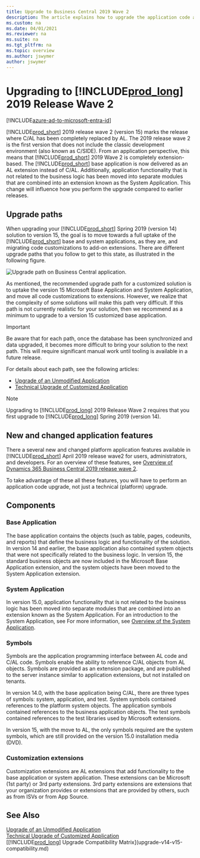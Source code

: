 ```yaml
---
title: Upgrade to Business Central 2019 Wave 2
description: The article explains how to upgrade the application code and how to merge code from different versions of the application.
ms.custom: na
ms.date: 04/01/2021
ms.reviewer: na
ms.suite: na
ms.tgt_pltfrm: na
ms.topic: overview
ms.author: jswymer
author: jswymer
---
```

# Upgrading to [!INCLUDE[prod_long](../developer/includes/prod_long.md)] 2019 Release Wave 2

[!INCLUDE[azure-ad-to-microsoft-entra-id](~/../shared-content/shared/azure-ad-to-microsoft-entra-id.md)]

<!--
> [!IMPORTANT]  
> [!INCLUDE[vnext_preview](../developer/includes/vnext_preview.md)] 
>
> Please note that this topic is a draft in progress. We are still working on adding more details to the steps described in this topic.
-->
[!INCLUDE[prod_short](../developer/includes/prod_short.md)] 2019 release wave 2 (version 15) marks the release where C/AL has been completely replaced by AL. The 2019 release wave 2 is the first version that does not include the classic development environment (also known as C/SIDE). From an application perspective, this means that [!INCLUDE[prod_short](../developer/includes/prod_short.md)] 2019 Wave 2 is completely extension-based. The [!INCLUDE[prod_short](../developer/includes/prod_short.md)] base application is now delivered as an AL extension instead of C/AL. Additionally, application functionality that is not related to the business logic has been moved into separate modules that are combined into an extension known as the System Application. This change will influence how you perform the upgrade compared to earlier releases.

## Upgrade paths

When upgrading your [!INCLUDE[prod_short](../developer/includes/prod_short.md)] Spring 2019 (version 14) solution to version 15, the goal is to move towards a full uptake of the [!INCLUDE[prod_short](../developer/includes/prod_short.md)] base and system applications, as they are, and migrating code customizations to add-on extensions. There are different upgrade paths that you follow to get to this state, as illustrated in the following figure. 

![Upgrade path on Business Central application.](../developer/media/bc15-upgrade-paths.png "Upgrade paths")

As mentioned, the recommended upgrade path for a customized solution is to uptake the version 15 Microsoft Base Application and System Application, and move all code customizations to extensions. However, we realize that the complexity of some solutions will make this path very difficult. If this path is not currently realistic for your solution, then we recommend as a minimum to upgrade to a version 15 customized base application.

> [!IMPORTANT]
> Be aware that for each path, once the database has been synchronized and data upgraded, it becomes more difficult to bring your solution to the next path. This will require significant manual work until tooling is available in a future release.

For details about each path, see the following articles:

- [Upgrade of an Unmodified Application](upgrade-unmodified-application.md)
- [Technical Upgrade of Customized Application](upgrade-technical-upgrade-v14-v15.md)

<!--*The following articles are currently being formalized and will be available as soon as possible*
 
- Upgrade to the System Application
- Upgrade to a Customized Version 15 Base Application  
- Upgrade to the Microsoft Base Application


- [Upgrade to the Microsoft System Application](upgrade-system-application-v14-v15.md)
- [Upgrade to Customized Base Application](upgrade-hybrid-upgrade-v14-v15.md)  
- [Upgrade to the Microsoft Base Application](upgrade-full-upgrade-v14-v15.md)
-->

> [!NOTE]
> Upgrading to [!INCLUDE[prod_long](../developer/includes/prod_long.md)] 2019 Release Wave 2 requires that you first upgrade to [!INCLUDE[prod_long](../developer/includes/prod_long.md)] Spring 2019 (version 14).
<!--
## Upgrade an unmodified [!INCLUDE[prod_short](../developer/includes/prod_short.md)] application

Use this scenario if you have a Business Central application that does not include any code customization in C/AL. Customizations, if any, are done by extensions, which can be Microsoft (1st party) extensions and custom extensions (3rd party). With this upgrade, you will replace the C/AL base application with the new Business Central version 15 base application extension and the system application. The result will be a fully upgraded application and platform on [!INCLUDE[prod_short](../developer/includes/prod_short.md)] 2019 release wave 2.

 ![Upgrade on unmodified Business Central application.](../developer/media/bc15-upgrade-unmodified-app.png "Upgrade on unmodified Business Central application") 

For more information, see [Upgrading an Unmodified Application](upgrade-unmodified-application.md). 

## Technical upgrade of a custom application to version 15 platform

Use this process when you have a customized Business Central application that you want to upgrade to the [!INCLUDE[prod_short](../developer/includes/prod_short.md)] 2019 release wave 2 platform. This will not upgrade the application to the latest version. With this process, you will convert the entire application from C/AL to an base application extension.


 ![Upgrade on customized Business Central application.](../developer/media/bc15-upgrade-customized-app.png "Upgrade on customize Business Central application")  


For more information, see [Technical Upgrade](upgrade-technical-upgrade-v14-v15.md).


## Upgrade Customized Application to the Microsoft System Application

Use this process when you have a customized Business Central application that you want to upgrade to use the Microsoft System Application and the version 15 platform. With this process, you will convert the entire application from C/AL to AL and refactor to use the System Application  extension.

!["Upgrade to system application in Business Central.](../developer/media/bc15-system-application-upgrade-customized-app.png "Upgrade to system application in Business Central")  

For more information, see [Upgrade to the System Application](upgrade-system-application-v14-v15.md). 


## Upgrade Customized Application to the Microsoft Base Application

Use this process when you have a customized Business Central application that you want to upgrade to the Business Central Wave 2 application and platform. With this process, you will convert the entire application from C/AL to AL and refactor to use the system application layer extension.

 ![Upgrade on customized Business Central application.](../developer/media/bc15-full-upgrade-customized-app.png "Upgrade on customize Business Central application")  

For more information, see [Upgrade to the Microsoft Base Application](upgrade-full-upgrade-v14-v15.md). 
-->

## New and changed application features

There a several new and changed platform application features available in [!INCLUDE[prod_short](../developer/includes/prod_short.md)] April 2019 release wave2 for users, administrators, and developers. For an overview of these features, see [Overview of Dynamics 365 Business Central 2019 release wave 2](/dynamics365-release-plan/2019wave2/dynamics365-business-central/).

To take advantage of these all these features, you will have to perform an application code upgrade, not just a technical (platform) upgrade.  

<!--
### Prerequisites

1. Upgrade to Business Central Spring 2019.

### Task 1: Convert your application from C/AL to AL

The first thing to do is convert your solution from C/AL to AL. For more information, see [Code Conversion from C/AL to AL](devenv-code-conversion.md).
<!--
1. Export all objects except system objects to txt in new syntax for AL. For this, I used Development Shell run as an admin:

    ```
    Export-NAVApplicationObject -DatabaseServer navdevvm-0127\bcdemo -DatabaseName "Demo Database BC (14-0)" -ExportToNewSyntax -Path "c:\exporttoal\expoertedbc14app.txt" -Filter 'Id=1..1999999999'
    ```

    <!-- 
    Optionally, omit the text objects:


    ```
    Export-NAVApplicationObject -DatabaseServer navdevvm-0127\bcdemo -DatabaseName "Demo Database BC (14-0)" -ExportToNewSyntax -Path "c:\exporttoal\expoertedbc14app.txt" -Filter 'Id=1..129999'
    ```
    
    ```
    Export-NAVApplicationObject -DatabaseServer navdevvm-0127\bcdemo -DatabaseName "Demo Database BC (14-0)" -ExportToNewSyntax -Path "c:\exporttoal\expoertedbc14app.txt" -Filter 'Id=140000..1999999999'
    ```
    
    There is a switch that you can set to tartget the runtime to 4.0. You should set this so you will not get so many warnings.  This is not documented yet.

2. If you have custom .NET add-ins, create a declaration file (.al). I created a small file called mydotnet.al

    ```
    dotnet
    {
        assembly("Microsoft.Dynamics.Nav.Client.BusinessChart")
        {
            type("Microsoft.Dynamics.Nav.Client.BusinessChart.BusinessChartAddIn";"Microsoft.Dynamics.Nav.Client.BusinessChart")
            {
                IsControlAddIn = true;
            }
        }
    
        assembly("Microsoft.Dynamics.Nav.Client.TimelineVisualization")
        {
            type("Microsoft.Dynamics.Nav.Client.TimelineVisualization.InteractiveTimelineVisualizationAddIn";"Microsoft.Dynamics.Nav.Client.TimelineVisualization")
            {
                IsControlAddIn = true;
            }
        }
    }
    ```
3. Start command prompt as administrator, navigate to txt2al.exe, and run the following command to convert to *.al. By default, the location is C:\Program Files (x86)\Microsoft Dynamics 365 Business Central\140\RoleTailored Client

    ```      
    txt2al --source=C:\exporttoal\expoertedbc14app2.txt --target=C:\exporttoal\al2 --injectDotNetAddIns --dotNetAddInsPackage=C:\exporttoal\dotnet\mydotnet.al
    ```      

    This will create separate al file for each object.

3. Create a new application database on BC 15. Use the New-NAVApplicationDatabase cmdlet of the Administration Shell:

    ```
    New-NAVApplicationDatabase -DatabaseServer navdevvm-0127\BCDEMO -DatabaseName MyTest15Db
    ```
4. Connect to BC 15 server Instance to the database.
5. Create a project for application in VS Code.

    - Connect to the BC 15 Server instance.
6. Modify the app.json:

    - Set the `id`:

        ```
          "id": "437dbf0e-84ff-417a-965d-ed2bb9650972",
          "name": "BaseApp",
          "publisher": "Microsoft",
          "version": "15.0.34982.0"
        ```
    - Set the target in the app.json to OnPrem.
    - In the app.json change the `idRange` to include all the IDs (leave blank).
    - Delete the values in the `dependencies` parameter  
7. Manually copy the system (platform) symbols extension (Microsoft_System_15.0.34942.0.app) to the **.alpackages** folder.

    This file is located in the 

    <!-- **Error:**

    I tried to us the Download Symbols command but could not because of error: {
    "resource": "/c:/Users/jswymer/Documents/AL/CusomtBaseApp2/app.json",
    "owner": "_generated_diagnostic_collection_name_#1",
    "code": "AL1045",
    "severity": 8,
    "message": "The package cache c:\\Users\\jswymer\\Documents\\AL\\CusomtBaseApp2\\./.alpackages could not be found.",
    "source": "AL",
    "startLineNumber": 1,
    "startColumn": 1,
    "endLineNumber": 1,
    "endColumn": 1
    -->
<!--
8. Modify the settings.json file in Visual Studio Code to include paths to .NET assemblies. Set the `"al.assemblyProbingPaths"` parameter:

    ```
        "al.assemblyProbingPaths": [
        "./.netpackages", "C:/Windows/Microsoft.NET/assembly", "C:/Program Files/Microsoft Dynamics 365 Business Central/150","C:/Program Files/Microsoft Dynamics 365 Business Central/150/service/Addins",
        "C:/NugetCache/NET_Framework_472_TargetingPack.4.7.03081.00",
        "C:/NugetCache/Microsoft.Nav.Platform.Main.14.0.28217",
        "C:/windows/assembly/GAC/ADODB", "C:/Program Files (x86)/Microsoft Dynamics 365 Business Central/150/RoleTailored Client"
    ],
    ```
8. Modify the **dotnet.al** file to remove all instances of "Version=14.0.0.0" for **Microsoft.Nav** assemblies and for the `DocumentFormat.OpenXml` assembly declaration, remove the `version` and `culture` keys and set `PublicKeyToken = '8fb06cb64d019a17'`.


    ```
    assembly("DocumentFormat.OpenXml")
    {
        PublicKeyToken = '8fb06cb64d019a17';

9. Make the following modifications to the application:
    1. Comment out code in the following objects:

        - AzureADUserManagement.Codeunit.al
    
            ```
                local procedure GetGraphUserPlans(var TempPlan: Record Plan temporary;var GraphUser: DotNet UserInfo;IncludePlansWithoutEntitlement: Boolean)
            var
                AssignedPlan: DotNet ServicePlanInfo;
                DirectoryRole: DotNet RoleInfo;
                ServicePlanIdValue: Variant;
                IsSystemRole: Boolean;
                HaveAssignedPlans: Boolean;
            begin
                TempPlan.Reset;
                TempPlan.DeleteAll;
        
                // Loop through assigned Azzure AD Plans
                foreach AssignedPlan in GraphUser.AssignedPlans do begin
                  HaveAssignedPlans := true;
                  if AssignedPlan.CapabilityStatus = 'Enabled' then begin
                    ServicePlanIdValue := AssignedPlan.ServicePlanId;
                    if IncludePlansWithoutEntitlement or IsNavServicePlan(ServicePlanIdValue) then
                      AddToTempPlan(ServicePlanIdValue,AssignedPlan.ServicePlanName,TempPlan);
                  end;
                end;
        
                // If there are no Microsoft Entra ID Plans, loop through Microsoft Entra roles
                /* if not HaveAssignedPlans then
                  foreach DirectoryRole in Graph.GetUserRoles(GraphUser) do begin
                    Evaluate(IsSystemRole,Format(DirectoryRole.IsSystem));
                    if IncludePlansWithoutEntitlement or IsSystemRole then
                      AddToTempPlan(DirectoryRole.RoleTemplateId,DirectoryRole.DisplayName,TempPlan);
                  end; */
            end;
    
            ```
        - FlowSelectorTemplate.Page.al
    
            ```   
            usercontrol(FlowAddin;"Microsoft.Dynamics.Nav.Client.FlowIntegration")
            {
            ApplicationArea = Basic,Suite;
        
            trigger ControlAddInReady()
            begin
            /*                                 CurrPage.FlowAddin.Initialize(
                FlowServiceManagement.GetFlowUrl,FlowServiceManagement.GetLocale,
                AzureAdMgt.GetAccessToken(FlowServiceManagement.GetFlowARMResourceUrl,FlowServiceManagement.GetFlowResourceName,false),
                AzureAdMgt.GetAccessToken(FlowServiceManagement.GetAzureADGraphhResourceUrl,FlowServiceManagement.GetFlowResourceName,false),
                AzureAdMgt.GetAccessToken(FlowServiceManagement.GetMicrosoftGraphhResourceUrl,FlowServiceManagement.GetFlowResourceName,false));
    
            LoadTemplates;
    
            AddInReady := true; */
            end;
            ```   
            ```
        - FlowSelector.Page.al
    
            ```   
                group(Control3)
                {
                    ShowCaption = false;
                    Visible = IsUserReadyForFlow AND NOT IsErrorMessageVisible;
                    usercontrol(FlowAddin;"Microsoft.Dynamics.Nav.Client.FlowIntegration")
                    {
                        ApplicationArea = Basic,Suite;
    
                        trigger ControlAddInReady()
                        begin
                        /*     CurrPage.FlowAddin.Initialize(
                              FlowServiceManagement.GetFlowUrl,FlowServiceManagement.GetLocale,
                              AzureAdMgt.GetAccessToken(FlowServiceManagement.GetFlowARMResourceUrl,FlowServiceManagement.GetFlowResourceName,false),
                              AzureAdMgt.GetAccessToken(FlowServiceManagement.GetAzureADGraphhResourceUrl,FlowServiceManagement.GetFlowResourceName,false),
                              AzureAdMgt.GetAccessToken(FlowServiceManagement.GetMicrosoftGraphhResourceUrl,FlowServiceManagement.GetFlowResourceName,false));
    
                            LoadFlows;
    
                            AddInReady := true; */
                        end;
    
            ```          

   2. CodeViewer is no longer used. Either remove all references to it in the application (recommended) or copy the **CodeViewer** folder from the Addin folder of Business Central 140 RoleTailored client installation to the Add-ins folder of the Business Central 150 Server installation.

10. Build the extension package.

### Convert the test application to AL

At minimum, you must create an extension that contains the test libraries (CALTestLibraries.W1.fob) and test runner objects (CALTestRunner.fob). This is required for re-pubishing Microsoft extensions as part of the upgrade.. 
 
 Contains codeunits with generic and application-specific functions to reduce duplication of test code.
 
CALTestRunner.fob
 
 
1. If not already done, import the CALTestLibraries.W1.fob and CALTestRunner.fob files into the old database. Theese are available in the TestToolki folder of the installation DVD.

2. Export all test objects to a txt file in new syntax for AL. For this, I used Development Shell run as an admin:
    
      ```
      Export-NAVApplicationObject -DatabaseServer navdevvm-0127\bcdemo -DatabaseName "Demo Database BC (14-0)" -ExportToNewSyntax -Path "c:\exporttoal\expoertedbc14app.txt" -Filter 'Id=130000..139999'

3. Start command prompt as administrator, navigate to txt2al.exe, and run the following command to convert to *.al. By default, the location is C:\Program Files (x86)\Microsoft Dynamics 365 Business Central\140\RoleTailored Client

    ```      
    txt2al --source=C:\exporttoal --target=C:\exporttoal\al --dotNetAddInsPackage=C:\exporttoal\dotnet\mydotnet.al
    ```      
4. Create an Al project.

5. Connect to Business Central 15.0 Server instance.

5. Add the system symbols and custom base application extensions to the **.alpackages** folder of the project.

6. In the app.json, add a dependency on the custom base app.

    <!-- 
    I had to remove AppliedPaymentEntriesTest.Codeunit, BankPmtApplAlgorithm.Codeunit, BankPmtApplTolerance.Codeunit, GetSemiManualTestCodeunits.Page, LibraryAzureADUserMgmt.Codeunit, LibraryVerifyXMLSchema.Codeunit files because of errors I also had to comment out refereences to PermissionTestHelper in LibraryLowerPermissions.Codeunit.al-->
<!--
7. Build the project.

    Make a note of the name, ID, and publisher.

-->
<!--
### Task 2: Upgrade the application database to the version 15.0 platform
 
1. Make backup of the database.
2. Uninstall all extensions from the old tenants.

    Use the [!INCLUDE[adminshell](../developer/includes/adminshell.md)] for Business Central Spring 2019 (run as an adminstrator):

    ``` 
    Get-NAVAppInfo -ServerInstance bc140 -Tenant default | % { Uninstall-NAVApp -ServerInstance bc140 -Name $_.Name -Version $_.Version -Tenant default}
    ``` 
3. Unpublish all system and application symbols.

    ``` 
    Get-NAVAppInfo -ServerInstance bc140 -SymbolsOnly | % { Unpublish-NAVApp -ServerInstance bc140 -Name $_.Name -Version $_.Version }
    ```     
4. Unpublish all extensions from the application.

   You can use the Get-NAVAppInfo annd Unpublish-NAVApp cmdlets as follows:

    ```
    Get-NAVAppInfo -ServerInstance bc140 | % { Unpublish-NAVApp -ServerInstance bc140 -Name $_.Name -Version $_.Version }
    ```

5. Dismount tenants and stop server instance.

   ```
   Dismount-NAVTenant bc140 -Tenant default
   ```

6. Run a technical upgrade on the old application database by using the Business Central 2019 Wave 2 Administration Shell. This will upgrade the system tables to the BC 15 platform. Start the Business Central Administration Shell as an admin, and run this command:

    ```
    Invoke-NAVApplicationDatabaseConversion -DatabaseServer navdevvm-0127\bcdemo -DatabaseName "demo database bc (14-0)"
    ``` 

    <!--What if to made changes to system tables?-->

<!--
### Task 3: Upgrade the application

1. Connect the Business Central 15.0 Server instance to the old application database.

    In a single tenant deployment, this will mount the tenant automatically.

2. Configure the server instance for migrating the custom base application extension and the test application (if you have one).

    ```
    Set-NAVServerConfiguration BC150 -KeyName "DestinationAppsForMigration" -KeyValue '[{"appId":"437dbf0e-84ff-417a-965d-ed2bb9650972", "name":"BaseApp", "publisher": "Microsoft"},{"appId":"e3d1b010-7f32-4370-9d80-0cb7e304b6f0", "name":"TestToolKit2", "publisher": "Default publisher"}]'
    ```

    This will configure the server instance to automatically install the base application and test application on tenants after the data upgrade. Alternatively, you can omit this step, in which case you will have to manually install the extensions manually.

3. Configure the server instance to synchronize only base application.

    ```
     Set-NAVServerConfiguration bc150 -KeyName "FeatureSwitchOverrides" -KeyValue "forceSystemOnlyBaseSync"
    ```

2. Increase the application version to the version that you gave the custom base application:

    ``` 
    Set-NAVApplication BC150 -ApplicationVersion 15.0.34982.0 -force
    ``` 
    
    At this point, the tenant state is **OperationalWithSyncPending**.
3. Publish platform system symbols.

    ```
    Publish-NAVApp -ServerInstance BC150 -Path "C:\Program Files (x86)\Microsoft Dynamics 365 Business Central\150\AL Development Environment\System.app" -PackageType SymbolsOnly
    ```
4. Publish the custom base application extension:

    ```
    Publish-NAVApp -ServerInstance BC150 -Path "C:\Users\jswymer\Documents\AL\CusomtBaseApp2\Microsoft_BaseApp_15.0.34982.0.app" -SkipVerification
    ```

<!--5. Mount the tenant (multinent deployment only).-->

<!--
### Task 4: Upgrade the tenant

If you have a multitenant deployment, perform these steps for each tenant.

1. (Multitnent only) Mount the tenant.

    ```
    Mount-NAVTenant bc150 -Tenant default -DatabaseName "Demo Database BC (14-0)" -DatabaseServer navdevvm-0127 -DatabaseInstance BCDEMO
    ```
2. Synchronize the tenant.
  
    ```
    Sync-NAVTenant BC150 -tenant default
    ```

    When completed the tenant state is **OperationalDataUpgradePending**.
<!-- this step is not required becase of the  "FeatureSwitchOverrides" -KeyValue "forceSystemOnlyBaseSync server setting
2. Delete all objects except system objects from application database (IDs 2000000000 and greater). Do not synchronize the tenant/tables. -->

<!-- 
3. Synchronize the tenant with the base application extension (BaseApp):

    ```
    Sync-NAVApp BC150 -Name "BaseApp" -Version 15.0.34982.0 -tenant default
    ```

    This will append tables in database with guids extensions.

<!-- This step is not required becase I do not have a test app>
4. If you published a test application extension, synchronize the tenant with the test application extension.-->
<!--
5. Upgrade the tenant data.

    ```
    Start-NAVDataUpgrade BC150 -FunctionExecutionMode Serial -Force -SkipCompanyInitialization
    ```
<!-- not required with full cusom app       
21. Install system application extension (Microsoft_System Application_15.0.34737.0) on tenant.

    ```
    Install-NAVApp BC150 -Name "System Application" -Version 15.0.34737.0
    ```
-->
<!--
6. (Single tenant only) When upgrade is completed, restart the server instance.

    You will see that the custom base application and test application have been isntalled on the tenant. Only required for single tenant.

<!--
9. If you did not configured server instance with base app, install custom base application extension on the tenant:

    ```
    Install-NAVApp BC150 -Name "BaseApp" -Version 15.0.34982.0
    ```

    <!-- I got an error when I tried to do this at first: The get-navdataupgrade indicates that it is done.
        C:\windows\system32> Get-NAVDataUpgrade BC150 -Tenant default
        
        
        ExtensionData             : System.Runtime.Serialization.ExtensionDataObject
        TenantId                  : default
        TotalFunctionCount        : 17
        ExecutedFunctions         : 17
        UpgradeExecutionMode      : UsingParallelOrSerialTransaction
        Progress                  : 100.00 %
        Details                   : {}
        Errors                    :
        ExecutionDetails          : {BASE, BASE, BASE, BASE...}
        ExecutionErrors           :
        State                     : Completed
        NumericProgress           : 1
        IsTenantInExclusiveAccess : False
        
        
        
        C:\windows\system32> Install-NAVApp BC150 -Name "BaseApp" -Version 15.0.34982.0
        Install-NAVApp : Could not install the extension BaseApp on tenant default due to the following error: Error code: 85132273
        At line:1 char:1
        + Install-NAVApp BC150 -Name "BaseApp" -Version 15.0.34982.0
        + ~~~~~~~~~~~~~~~~~~~~~~~~~~~~~~~~~~~~~~~~~~~~~~~~~~~~~~~~~~
            + CategoryInfo          : InvalidOperation: (:) [Install-NAVApp], InvalidOperationException
            + FullyQualifiedErrorId : MicrosoftDynamicsNavServer$BC150/default,Microsoft.Dynamics.Nav.Apps.Management.Cmdlets.InstallNavApp 

            C:\windows\system32> Install-NAVApp BC150 -Name BaseApp -Version 15.0.34982.0
            Install-NAVApp : Could not install the extension BaseApp on tenant default due to the following error: Error code: 85132273
            At line:1 char:1
            + Install-NAVApp BC150 -Name BaseApp -Version 15.0.34982.0
            + ~~~~~~~~~~~~~~~~~~~~~~~~~~~~~~~~~~~~~~~~~~~~~~~~~~~~~~~~
                + CategoryInfo          : InvalidOperation: (:) [Install-NAVApp], InvalidOperationException
                + FullyQualifiedErrorId : MicrosoftDynamicsNavServer$BC150/default,Microsoft.Dynamics.Nav.Apps.Management.Cmdlets.InstallNavApp
            
            C:\windows\system32> Install-NAVApp BC150 -Name BaseApp -Version 15.0.34982.0 -Tenant default
            Install-NAVApp : Could not install the extension BaseApp on tenant default due to the following error: Error code: 85132273
            At line:1 char:1
            + Install-NAVApp BC150 -Name BaseApp -Version 15.0.34982.0 -Tenant defa ...
            + ~~~~~~~~~~~~~~~~~~~~~~~~~~~~~~~~~~~~~~~~~~~~~~~~~~~~~~~~~~~~~~~~~~~~~
                + CategoryInfo          : InvalidOperation: (:) [Install-NAVApp], InvalidOperationException
                + FullyQualifiedErrorId : MicrosoftDynamicsNavServer$BC150/default,Microsoft.Dynamics.Nav.Apps.Management.Cmdlets.InstallNavApp
            
            C:\windows\system32> Restart-NAVServerInstance BC150
            
            
            ServerInstance : MicrosoftDynamicsNavServer$BC150
            DisplayName    : Microsoft Dynamics 365 Business Central Server [BC150]
            State          : Running
            ServiceAccount : NT AUTHORITY\NETWORK SERVICE
            Version        : 15.0.34942.0
            Default        : True
            
            --> 

<!--
The application should now be accessible from the client.

### Publish Microsoft and 3rd party extensions

Now, you can publish the Microsoft and 3rd-party extensions that were published in the old solution. For each extension, do the following steps:
<!--
9. Prepare to publish and upgrade Microsoft and 3rd party extensions

    To publish 3rd party extensions, the extensions must be modified with a dependency on the custom base application extension. There are two ways you can do this. One way is to modify the extension code and build the package again. The other way is to configure the Business Central Server instance. This is the recommended way.

   <!-- 1. Either change teh app.json file for each extension, so that the application version is removed and the dependency is added for the custom Base App.Or, configure the DestinationAppsForMigration server setting. 

    ```
    Repair-NAVApp BC150 -Name  My14Extension -Version 1.0.0.0
    ``` 1. Sync repaired app.:

    ```
    Repair-NAVApp BC150 -Name  My14Extension -Version 1.0.0.0
    ```
    
    **Error:**

    C:\windows\system32> sync-navApp BC150 -Name  My14Extension -Version 1.0.0.0
    WARNING: Cannot synchronize the extension My14Extension because it is already synchronized.
    C:\windows\system32> install-navApp BC150 -Name  My14Extension -Version 1.0.0.0
    install-navApp : Object of type Table with ID 18 could not be found.
    At line:1 char:1
    + install-navApp BC150 -Name  My14Extension -Version 1.0.0.0
    + ~~~~~~~~~~~~~~~~~~~~~~~~~~~~~~~~~~~~~~~~~~~~~~~~~~~~~~~~~~
        + CategoryInfo          : InvalidOperation: (:) [Install-NAVApp], InvalidOperationException
        + FullyQualifiedErrorId : MicrosoftDynamicsNavServer$BC150/default,Microsoft.Dynamics.Nav.Apps.Management.Cmdlets.InstallNavApp  -->

<!--
    
    **Modifying extensions code:**

    1. Open the project for the custom extensions.
    2. Connect to the BC 150 server instance  
    3. In the app.json:
        
        1. Set a dependency for the custom base app:

         "dependencies": [{
            "appId": "437dbf0e-84ff-417a-965d-ed2bb9650972",
            "publisher": "Microsoft",
            "name": "BaseApp",
            "version": "15.0.34982.0"
          }]

        2. Delete the application parameter
        3. set the platform the 15.0.x.0
    3. Build package.

    ** Set the Server**

    ```
    Set-NAVServerConfiguration BC150 -KeyName "DestinationAppsForMigration" -KeyValue '[{"appId":"437dbf0e-84ff-417a-965d-ed2bb9650972", "name":"BaseApp", "publisher": "Microsoft"},{"appId":"e3d1b010-7f32-4370-9d80-0cb7e304b6f0", "name":"TestToolKit2", "publisher": "Default publisher"}]'
    ```
25. Publish and sync the test app extension to support Microsoft extension:

        ```
        Publish-NAVApp -ServerInstance BC150 -Path "C:\Users\jswymer\Documents\AL\TestToolKit2\Default publisher_TestToolKit2_14.4.34866.0.app" -SkipVerification
        ```
        
        
        ```
        Sync-NAVApp -ServerInstance BC150 -Name TestToolKit2 -Version 14.4.34866.0
        ```

        ```
        Install-NAVApp bc150 -Name testtoolkit2 -Version 14.4.34866.0
        ```
-->
<!--
1. Publish 3rd party extensions.


    If you modified code:

    1. Publish Microsoft and 3rd-party extensions that were previously published:
    
        ```
        Publish-NAVApp -ServerInstance BC150 -Path "C:\Users\jswymer\Documents\AL\My14Extension\Default publisher_My14Extension_1.0.0.4.app" -SkipVerification
        ```
    2. Synchronize the tenant with the extension:

        ```
        Sync-NAVApp BC150 -Name My14Extension -Version 1.0.0.4
        ```
    3. Upgrade the data to the extension:

        ```
        Start-NAVAppDataUpgrade BC150 -Name My14Extension -Version 1.0.0.4
        ```    

        This upgrades the data and installs the extension version.

    If you configured server:-->
<!--
1. Publish the extension that was previously published:
    
    ```
    Publish-NAVApp -ServerInstance BC150 -Path "C:\Users\jswymer\Documents\AL\My14Extension\Default publisher_My14Extension_1.0.0.4.app" -SkipVerification
    ```
2. Synchronize the extension with the tenant:
    ```
    Sync-NAVApp -ServerInstance BC150 -Name My14Extension -Version 1.0.0.4
    ```
3. Install the extension on the tenant:

    ```
    Install-NAVApp BC150 -Name My14Extension -Version 1.0.0.4
    ```

-->
## Components

### <a name="BaseApplication"></a>Base Application

The base application contains the objects (such as table, pages, codeunits, and reports) that define the business logic and functionality of the solution. In version 14 and earlier, the base application also contained system objects that were not specifically related to the business logic. In version 15, the standard business objects are now included in the Microsoft Base Application extension, and the system objects have been moved to the System Application extension. 

### <a name="SystemApplication"></a>System Application

In version 15.0, application functionality that is not related to the business logic has been moved into separate modules that are combined into an extension known as the System Application. For an introduction to the System Application, see For more information, see [Overview of the System Application](../developer/devenv-system-application-overview.md).

### <a name="Symbols"></a>Symbols

Symbols are the application programming interface between AL code and C/AL code. Symbols enable the ability to reference C/AL objects from AL objects. Symbols are provided as an extension package, and are published to the server instance similar to application extensions, but not installed on tenants.

In version 14.0, with the base application being C/AL, there are three types of symbols: system, application, and test. System symbols contained references to the platform system objects. The application symbols contained references to the business application objects. The test symbols contained references to the test libraries used by Microsoft extensions.

In version 15, with the move to AL, the only symbols required are the system symbols, which are still provided on the version 15.0 installation media (DVD).

### Customization extensions
Customization extensions are AL extensions that add functionality to the base application or system application. These extensions can be Microsoft (1st party) or 3rd party extensions. 3rd party extensions are extensions that your organization provides or extensions that are provided by others, such as from ISVs or from App Source.
  
## See Also  

[Upgrade of an Unmodified Application](upgrade-unmodified-application.md)  
[Technical Upgrade of Customized Application](upgrade-technical-upgrade-v14-v15.md)  
[[!INCLUDE[prod_long](../developer/includes/prod_long.md)] Upgrade Compatibility Matrix](upgrade-v14-v15-compatibility.md)  

